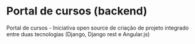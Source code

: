 # Portal de cursos (backend)
Portal de cursos - Iniciativa open source de criação de projeto integrado entre duas tecnologias (Django, Django rest e Angular.js)


